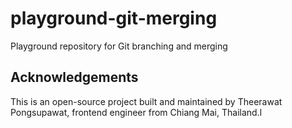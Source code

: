 # playground-git-merging
Playground repository for Git branching and merging

## Acknowledgements

This is an open-source project built and maintained by Theerawat Pongsupawat, frontend engineer from Chiang Mai, Thailand.l